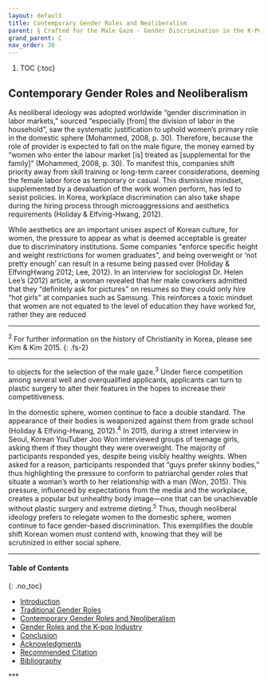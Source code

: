 ```yaml
---
layout: default
title: Contemporary Gender Roles and Neoliberalism
parent: § Crafted for the Male Gaze - Gender Discrimination in the K-Pop Industry
grand_parent: C 
nav_order: 30 
---
```

<style>
.dont-break-out {
  /* These are technically the same, but use both */
  overflow-wrap: break-word;
  word-wrap: break-word;

     -ms-word-break: break-all;
  /* This is the dangerous one in WebKit, as it breaks things wherever */
  word-break: break-all;
  /* Instead use this non-standard one: */
  word-break: break-word;
}

.youtube-container {
    position: relative;
    width: 100%;
    height: 0;
    padding-bottom: 56.25%;
}
.youtube-video {
    position: absolute;
    top: 0;
    left: 0;
    width: 100%;
    height: 100%;
}

</style>

<div class="dont-break-out" markdown="1">

1. TOC
{:toc}

## Contemporary Gender Roles and Neoliberalism
As neoliberal ideology was adopted worldwide “gender discrimination in labor markets,” sourced “especially [from] the division of labor in the household”, saw the systematic justification to uphold women’s primary role in the domestic sphere (Mohammed, 2008, p. 30). Therefore, because the role of provider is expected to fall on the male figure, the money earned by “women who enter the labour market [is] treated as [supplemental for the family]” (Mohammed, 2008, p. 30). To manifest this, companies shift priority away from skill training or long-term career considerations, deeming the female labor force as temporary or casual. This dismissive mindset, supplemented by a devaluation of the work women perform, has led to sexist policies. In Korea, workplace discrimination can also take shape during the hiring process through microaggressions and aesthetics requirements (Holiday & Elfving-Hwang, 2012).

While aesthetics are an important unisex aspect of Korean culture, for women, the pressure to appear as what is deemed acceptable is greater due to discriminatory institutions. Some companies "enforce specific height and weight restrictions for women graduates", and being overweight or ‘not pretty enough’ can result in a resume being passed over (Holiday & ElfvingHwang 2012; Lee, 2012). In an interview for sociologist Dr. Helen Lee’s (2012) article, a woman revealed that her male coworkers admitted that they “definitely ask for pictures” on resumes so they could only hire “hot girls” at companies such as Samsung. This reinforces a toxic mindset that women are not equated to the level of education they have worked for, rather they are reduced

***
<sup>2</sup> For further information on the history of Christianity in Korea, please see Kim & Kim 2015.
{: .fs-2}
***

to objects for the selection of the male gaze.<sup>3</sup> Under fierce competition among several well and overqualified applicants, applicants can turn to plastic surgery to alter their features in the hopes to increase their competitiveness.

In the domestic sphere, women continue to face a double standard. The appearance of their bodies is weaponized against them from grade school (Holiday & Elfving-Hwang, 2012).<sup>4</sup> In 2015, during a street interview in Seoul, Korean YouTuber Joo Won interviewed groups of teenage girls, asking them if they thought they were overweight. The majority of participants responded yes, despite being visibly healthy weights. When asked for a reason, participants responded that “guys prefer skinny bodies,” thus highlighting the pressure to conform to patriarchal gender roles that situate a woman’s worth to her relationship with a man (Won, 2015). This pressure, influenced by expectations from the media and the workplace, creates a popular but unhealthy body image—one that can be unachievable without plastic surgery and extreme dieting.<sup>5</sup> Thus, though neoliberal ideology prefers to relegate women to the domestic sphere, women continue to face gender-based discrimination. This exemplifies the double shift Korean women must contend with, knowing that they will be scrutinized in either social sphere.

***

#### Table of Contents
{: .no_toc}

<ul><li> <a href="/docs/C/Crafted-for-the-Male-Gaze-Gender-Discrimination-in-the-K-Pop-Industry-1/">
Introduction</a></li><li> <a href="/docs/C/Crafted-for-the-Male-Gaze-Gender-Discrimination-in-the-K-Pop-Industry-2/">
Traditional Gender Roles</a></li><li> <a href="/docs/C/Crafted-for-the-Male-Gaze-Gender-Discrimination-in-the-K-Pop-Industry-3/">
Contemporary Gender Roles and Neoliberalism</a></li><li> <a href="/docs/C/Crafted-for-the-Male-Gaze-Gender-Discrimination-in-the-K-Pop-Industry-4/">
Gender Roles and the K-pop Industry</a></li><li> <a href="/docs/C/Crafted-for-the-Male-Gaze-Gender-Discrimination-in-the-K-Pop-Industry-5/">
Conclusion</a></li><li> <a href="/docs/C/Crafted-for-the-Male-Gaze-Gender-Discrimination-in-the-K-Pop-Industry-6/">
Acknowledgments</a></li><li> <a href="/docs/C/Crafted-for-the-Male-Gaze-Gender-Discrimination-in-the-K-Pop-Industry-7/">
Recommended Citation</a></li><li> <a href="/docs/C/Crafted-for-the-Male-Gaze-Gender-Discrimination-in-the-K-Pop-Industry-8/">
Bibliography</a></li></ul>
***

</div>
